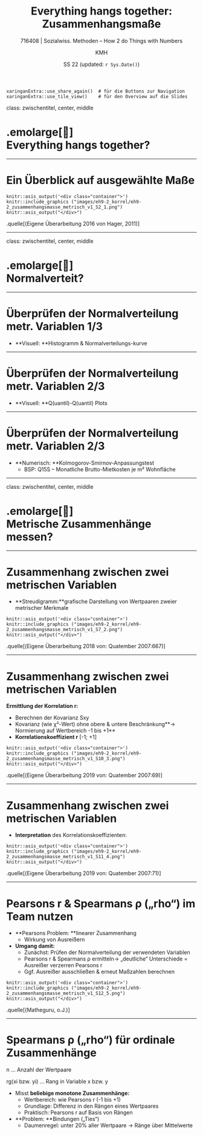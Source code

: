 ﻿---
title: "Everything hangs together: Zusammenhangsmaße"
subtitle: "716408 | Sozialwiss. Methoden – How 2 do Things with Numbers"
author: "KMH"
date: "SS 22 (updated: `r Sys.Date()`)"
output:
  xaringan::moon_reader:
    css: [mycss_metropolis_v1.css, metropolis, metropolis-fonts]
    lib_dir: libs
    nature:
      highlightStyle: github
      highlightLines: true
      countIncrementalSlides: false
---

```{r xaringanExtras, echo=FALSE}
xaringanExtra::use_share_again()  # für die Buttons zur Navigation
xaringanExtra::use_tile_view()    # für den Overview auf die Slides
```

class: zwischentitel, center, middle

# .emolarge[🤔]<br> Everything hangs together?

---

# Ein Überblick auf ausgewählte Maße


```{r echo=FALSE}
knitr::asis_output('<div class="container">')
knitr::include_graphics ("images/eh9-2_korrel/eh9-2_zusammenhangsmasse_metrisch_v1_S2_1.png")
knitr::asis_output("</div>")
```
.quelle[(Eigene Überarbeitung 2016 von Hager, 2011)]

---

class: zwischentitel, center, middle

# .emolarge[🤔]<br> Normalverteit?

---

# Überprüfen der Normalverteilung metr. Variablen 1/3

* **Visuell: **Histogramm & Normalverteilungs-kurve

---

# Überprüfen der Normalverteilung metr. Variablen 2/3

* **Visuell: **Q(uantil)-Q(uantil) Plots

---

# Überprüfen der Normalverteilung metr. Variablen 2/3

* **Numerisch: **Kolmogorov-Smirnov-Anpassungstest
	+ BSP: Q15S – Monatliche Brutto-Mietkosten je m² Wohnfläche

---

class: zwischentitel, center, middle

# .emolarge[🤔]<br> Metrische Zusammenhänge messen?

---

# Zusammenhang zwischen zwei metrischen Variablen

* **Streudigramm:**grafische Darstellung von Wertpaaren zweier metrischer Merkmale

```{r echo=FALSE}
knitr::asis_output('<div class="container">')
knitr::include_graphics ("images/eh9-2_korrel/eh9-2_zusammenhangsmasse_metrisch_v1_S7_2.png")
knitr::asis_output("</div>")
```
.quelle[(Eigene Überarbeitung 2018 von: Quatember 2007:667)]

---

# Zusammenhang zwischen zwei metrischen Variablen

**Ermittlung der Korrelation r:**

* Berechnen der Kovarianz Sxy
* Kovarianz (wie χ²-Wert) ohne obere & untere Beschränkung**→ Normierung auf Wertbereich -1 bis +1**
* **Korrelationskoeffizient r** [-1; +1] 

					

```{r echo=FALSE}
knitr::asis_output('<div class="container">')
knitr::include_graphics ("images/eh9-2_korrel/eh9-2_zusammenhangsmasse_metrisch_v1_S10_3.png")
knitr::asis_output("</div>")
```
.quelle[(Eigene Überarbeitung 2019 von: Quatember 2007:69)]

---

# Zusammenhang zwischen zwei metrischen Variablen

* **Interpretation** des Korrelationskoeffizienten:

```{r echo=FALSE}
knitr::asis_output('<div class="container">')
knitr::include_graphics ("images/eh9-2_korrel/eh9-2_zusammenhangsmasse_metrisch_v1_S11_4.png")
knitr::asis_output("</div>")
```
.quelle[(Eigene Überarbeitung 2019 von: Quatember 2007:71)]

---

# Pearsons r & Spearmans ρ („rho“) im Team nutzen 

* **Pearsons Problem: **linearer Zusammenhang
	+ Wirkung von Ausreißern
* **Umgang damit:**
	+ Zunächst: Prüfen der Normalverteilung der verwendeten Variablen
	+ Pearsons r & Spearmans ρ ermitteln→ „deutliche“ Unterschiede = Ausreißer verzerren Pearsons r
	+ Ggf. Ausreißer ausschließen & erneut Maßzahlen berechnen

```{r echo=FALSE}
knitr::asis_output('<div class="container">')
knitr::include_graphics ("images/eh9-2_korrel/eh9-2_zusammenhangsmasse_metrisch_v1_S12_5.png")
knitr::asis_output("</div>")
```
.quelle[(Matheguru, o.J.)]

---

# Spearmans ρ („rho“) für ordinale Zusammenhänge

n … Anzahl der Wertpaare

rg(xi bzw. yi) … Rang in Variable x bzw. y

* Misst **beliebige monotone Zusammenhänge:**
	+ Wertbereich: wie Pearsons r (-1 bis +1)
	+ Grundlage: Differenz in den Rängen eines Wertpaares
	+ Praktisch: Pearsons r auf Basis von Rängen
* **Problem: **Bindungen („Ties“)
	+ Daumenregel: unter 20% aller Wertpaare → Ränge über Mittelwerte
